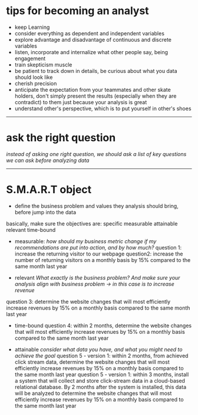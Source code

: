 

# tips for becoming an analyst

* keep Learning
* consider everything as dependent and independent variables
* explore advantage and disadvantage of continuous and discrete variables
* listen, incorporate and internalize what other people say, being engagement
* train skepticism muscle
* be patient to track down in details, be curious about what you data should look like
* cherish precision
* anticipate the expectation from your teammates and other skate holders, don't simply present the results (especially when they are contradict) to them just because your analysis is great
* understand other's perspective, which is to put yourself in other's shoes

---


# ask the right question

*instead of asking one right question, we should ask a list of key questions we can ask before analyzing data*


---


# S.M.A.R.T object

* define the business problem and values they analysis should bring, before jump into the data

basically, make sure the objectives are:
specific
measurable
attainable
relevant
time-bound


* measurable:
*how should my business metric change if my recommendations are put into action, and by how much?*
question 1:
increase the returning visitor to our webpage
question2:
increase the number of returning visitors on a monthly basis by 15% compared to the same month last year

* relevant
*What exactly is the business problem? And make sure your analysis align with business problem -> in this case is to increase revenue*

question 3:
determine the website changes that will most efficiently increase revenues by 15% on a monthly basis compared to the same month last year

* time-bound
question 4: within 2 months, determine the website changes that will most efficiently increase revenues by 15% on a monthly basis compared to the same month last year

* attainable
*consider what data you have, and what you might need to achieve the goal*
question 5 - version 1: within 2 months, from achieved click stream data, determine the website changes that will most efficiently increase revenues by 15% on a monthly basis compared to the same month last year
question 5 - version 1: within 3 months, install a system that will collect and store click-stream data in a cloud-based relational database. By 2 months after the system is installed, this data will be analyzed to determine the website changes that will most efficiently increase revenues by 15% on a monthly basis compared to the same month last year
